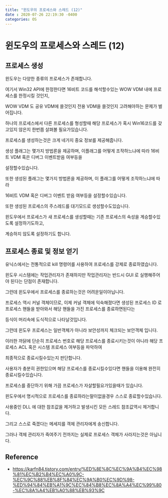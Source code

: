 ```yaml
---
title: "윈도우의 프로세스와 스레드 (12)"
date : 2020-07-26 22:19:30 -0400
categories: OS
---
```


# 윈도우의 프로세스와 스레드 (12)

## 프로세스 생성

윈도우는 다양한 종류의 프로세스가 존재합니다. 

여기서 Win32 API에 한정한다면 16비트 코드를 해석할수있는 WOW VDM  내에 프로세스를 한정시킬 것인지,

WOW VDM 도 공유 VDM에 쓸것인지 전용 VDM을 쓸것인지 고려해야하는 문제가 벌어집니다.

하나의 프로세스에서 다른 프로세스를 형성할때 해당 프로세스가 혹시 Win16코드를 갖고있지 않은지 한번쯤 살펴볼 필요가있습니다.

프로세스를 생성하는것은 크게 네가지 중요 정보를 제공해줍니다.

생성 플래그는 몇가지 방법론을 제공하며, 이플래그를 어떻게 조작하느냐에 따라 16비트 VDM 혹은 디버그 이벤트받음 여부등을

설정할수있습니다.

또한 생성된 플래그는 몇가지 방법론을 제공하며, 이 플래그를 어떻게 조작하느냐에 따라

16비트 VDM 혹은 디버그 이벤트 받음 여부등을 설정할수있습니다.

또한 생성된 프로세스의 주스레드를 대기모드로 생성할수도있습니다.

윈도우에서 프로세스가 새 프로세스를 생성할때는 기존 프로세스의 속성을 계승할수있도록 설정하기도하고,


계승하지 않도록 설정하기도 합니다. 

## 프로세스 종료 및 정보 얻기

유닉스에서는 전통적으로 kill 명령어를 사용하여 프로세스를 강제로 종료하였습니다.

윈도우 시스템에는 작업관리자가 존재하지만 작업관리자는 반드시 GUI 로 실행해주어야 된다는 단점이 존재합니다.

그런데 윈도우에서 프로세스를 종료하는것은 어려운일이아닙니다.

프로세스 역시 커널 객체이므로, 이제 커널 객체에 익숙해졌다면 생성된 프로세스 ID 로 프로세스 핸들을 받아와서 해당 핸들을 가진 프로세스를 종료하면된다는

등식이 머리속에 도식적으로 나타날것입니다.

그런데 윈도우 프로세스는 일반객체가 아니라 보안성까지 체크되는 보안객체 입니다.

이러한 까닭에 단순히 프로세스 번호로 해당 프로세스를 종료시키는것이 아니라 해당 프로세스 ACL 혹은 시스템 프로세스 여부등을 파악하여

최종적으로 종료시킬수있는지 판단합니다.

사용자가 충분히 권한있으며 해당 프로세스를 종료시킬수있다면 핸들을 이용해 완전히 종료시킬수있습니다.

프로세스를 중단하기 위해 가끔 프로세스가 자살할필요가있을때가 있습니다.

윈도우에서 명시적으로 프로세스를 종료하라는말이없을경우 스스로 종료할수있습니다.

사용중인 DLL 에 대한 참조값을 제거하고 발생시킨 모든 스레드 참조값역시 제거합니다.

그리고 스스로 죽겠다는 메세지를 객체 관리자에게 송신합니다.

그러나 객체 관리자가 죽여주기 전까지는 실제로 프로세스 객체가 사라지는것은 아닙니다.


## Reference

- https://karfn84.tistory.com/entry/%ED%8E%8C%EC%9A%B4%EC%98%81%EC%B2%B4%EC%A0%9C-%EC%9C%88%EB%8F%84%EC%9A%B0%EC%9D%98-%ED%94%84%EB%A1%9C%EC%84%B8%EC%8A%A4%EC%99%80-%EC%8A%A4%EB%A0%88%EB%93%9C
